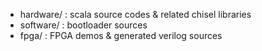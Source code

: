 - hardware/ : scala source codes & related chisel libraries
- software/ : bootloader sources
- fpga/ : FPGA demos & generated verilog sources

